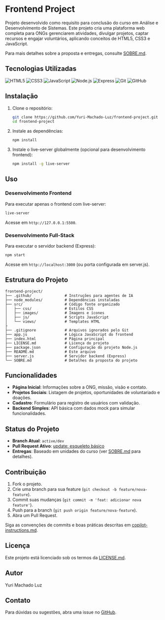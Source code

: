 # Frontend Project

Projeto desenvolvido como requisito para conclusão do curso em Análise e Desenvolvimento de Sistemas. Este projeto cria uma plataforma web completa para ONGs gerenciarem atividades, divulgar projetos, captar recursos e engajar voluntários, aplicando conceitos de HTML5, CSS3 e JavaScript.

Para mais detalhes sobre a proposta e entregas, consulte [SOBRE.md](SOBRE.md).

## Tecnologias Utilizadas

![HTML5](https://img.shields.io/badge/HTML5-E34F26?style=for-the-badge&logo=html5&logoColor=white)
![CSS3](https://img.shields.io/badge/CSS3-1572B6?style=for-the-badge&logo=css3&logoColor=white)
![JavaScript](https://img.shields.io/badge/JavaScript-F7DF1E?style=for-the-badge&logo=javascript&logoColor=black)
![Node.js](https://img.shields.io/badge/Node.js-339933?style=for-the-badge&logo=nodedotjs&logoColor=white)
![Express](https://img.shields.io/badge/Express-000000?style=for-the-badge&logo=express&logoColor=white)
![Git](https://img.shields.io/badge/Git-F05032?style=for-the-badge&logo=git&logoColor=white)
![GitHub](https://img.shields.io/badge/GitHub-181717?style=for-the-badge&logo=github&logoColor=white)

## Instalação

1. Clone o repositório:

   ```bash
   git clone https://github.com/Yuri-Machado-Luz/frontend-project.git
   cd frontend-project
   ```

2. Instale as dependências:

   ```bash
   npm install
   ```

3. Instale o live-server globalmente (opcional para desenvolvimento frontend):

   ```bash
   npm install -g live-server
   ```

## Uso

### Desenvolvimento Frontend

Para executar apenas o frontend com live-server:

```bash
live-server
```

Acesse em `http://127.0.0.1:5500`.

### Desenvolvimento Full-Stack

Para executar o servidor backend (Express):

```bash
npm start
```

Acesse em `http://localhost:3000` (ou porta configurada em server.js).

## Estrutura do Projeto

```text
frontend-project/
├── .github/               # Instruções para agentes de IA
├── node_modules/          # Dependências instaladas
├── src/                   # Código fonte organizado
│   ├── css/               # Estilos CSS
│   ├── images/            # Imagens e ícones
│   ├── js/                # Scripts JavaScript
│   └── views/             # Templates HTML
├
├── .gitignore             # Arquivos ignorados pelo Git
├── app.js                 # Lógica JavaScript do frontend
├── index.html             # Página principal
├── LICENSE.md             # Licença do projeto
├── package.json           # Configuração do projeto Node.js
├── README.md              # Este arquivo
├── server.js              # Servidor backend (Express)
└── SOBRE.md               # Detalhes da proposta do projeto
```

## Funcionalidades

- **Página Inicial**: Informações sobre a ONG, missão, visão e contato.
- **Projetos Sociais**: Listagem de projetos, oportunidades de voluntariado e doações.
- **Cadastro**: Formulário para registro de usuários com validação.
- **Backend Simples**: API básica com dados mock para simular funcionalidades.

## Status do Projeto

- **Branch Atual**: `active/dev`
- **Pull Request Ativo**: [update: esqueleto básico](https://github.com/Yuri-Machado-Luz/frontend-project/pull/1)
- **Entregas**: Baseado em unidades do curso (ver [SOBRE.md](SOBRE.md) para detalhes).

## Contribuição

1. Fork o projeto.
2. Crie uma branch para sua feature (`git checkout -b feature/nova-feature`).
3. Commit suas mudanças (`git commit -m 'feat: adicionar nova feature'`).
4. Push para a branch (`git push origin feature/nova-feature`).
5. Abra um Pull Request.

Siga as convenções de commits e boas práticas descritas em [copilot-instructions.md](.github/copilot-instructions.md).

## Licença

Este projeto está licenciado sob os termos da [LICENSE.md](LICENSE.md).

## Autor

Yuri Machado Luz

## Contato

Para dúvidas ou sugestões, abra uma issue no [GitHub](https://github.com/Yuri-Machado-Luz/frontend-project/issues).
